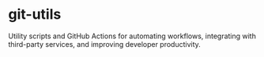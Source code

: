 # git-utils
Utility scripts and GitHub Actions for automating workflows, integrating with third-party services, and improving developer productivity.
